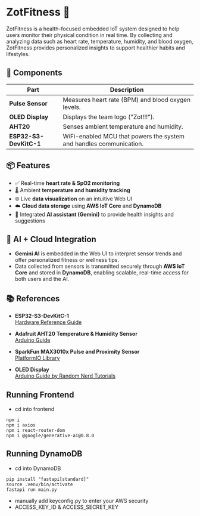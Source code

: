 # ZotFitness 💪

ZotFitness is a health-focused embedded IoT system designed to help users monitor their physical condition in real time. By collecting and analyzing data such as heart rate, temperature, humidity, and blood oxygen, ZotFitness provides personalized insights to support healthier habits and lifestyles.

## 🧩 Components

| Part                   | Description                                                        |
| ---------------------- | ------------------------------------------------------------------ |
| **Pulse Sensor**       | Measures heart rate (BPM) and blood oxygen levels.                |
| **OLED Display**       | Displays the team logo ("Zot!!!").              |
| **AHT20**              | Senses ambient temperature and humidity.                           |
| **ESP32-S3-DevKitC-1** | WiFi-enabled MCU that powers the system and handles communication. |

## 📦 Features

- ✅ Real-time **heart rate & SpO2 monitoring**
- 🌡️ Ambient **temperature and humidity tracking**
- 🌐 Live **data visualization** on an intuitive Web UI
- ☁️ **Cloud data storage** using **AWS IoT Core** and **DynamoDB**
- 🤖 Integrated **AI assistant (Gemini)** to provide health insights and suggestions

## 🧠 AI + Cloud Integration

- **Gemini AI** is embedded in the Web UI to interpret sensor trends and offer personalized fitness or wellness tips.
- Data collected from sensors is transmitted securely through **AWS IoT Core** and stored in **DynamoDB**, enabling scalable, real-time access for both users and the AI.

## 📚 References

- **ESP32-S3-DevKitC-1**  
  [Hardware Reference Guide](https://docs.espressif.com/projects/esp-dev-kits/en/latest/esp32s3/esp32-s3-devkitc-1/user_guide.html#hardware-reference)

- **Adafruit AHT20 Temperature & Humidity Sensor**  
  [Arduino Guide](https://learn.adafruit.com/adafruit-aht20/arduino)

- **SparkFun MAX3010x Pulse and Proximity Sensor**  
  [PlatformIO Library](https://registry.platformio.org/libraries/sparkfun/SparkFun%20MAX3010x%20Pulse%20and%20Proximity%20Sensor%20Library)

- **OLED Display**  
  [Arduino Guide by Random Nerd Tutorials](https://randomnerdtutorials.com/guide-for-oled-display-with-arduino/)

## Running Frontend
- cd into frontend
```
npm i
npm i axios
npm i react-router-dom
npm i @google/generative-ai@0.8.0
```

## Running DynamoDB
- cd into DynamoDB
```
pip install "fastapi[standard]"
source .venv/bin/activate
fastapi run main.py
```
- manually add keyconfig.py to enter your AWS security
- ACCESS_KEY_ID & ACCESS_SECRET_KEY

